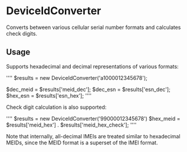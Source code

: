 DeviceIdConverter
=================

Converts between various cellular serial number formats and calculates check digits.

Usage
------

Supports hexadecimal and decimal representations of various formats:

''''
$results = new DeviceIdConverter('a1000012345678');

$dec_meid = $results['meid_dec'];
$dec_esn = $results['esn_dec'];
$hex_esn = $results['esn_hex'];
''''

Check digit calculation is also supported:

''''
$results = new DeviceIdConverter('99000012345678')
$hex_meid = $results['meid_hex'] . $results['meid_hex_check'];
''''

Note that internally, all-decimal IMEIs are treated similar to hexadecimal MEIDs, since the MEID format is a superset of the IMEI format.
